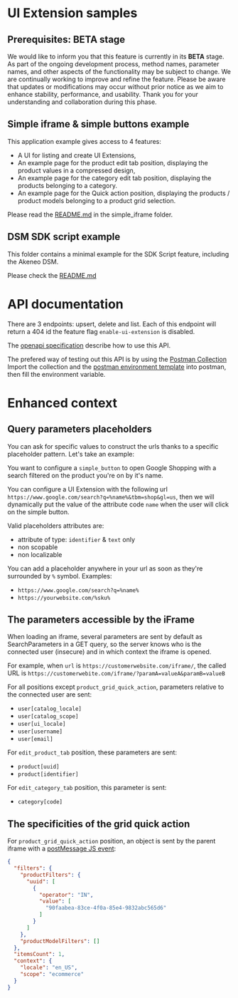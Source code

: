 # UI Extension samples

## Prerequisites: BETA stage

We would like to inform you that this feature is currently in its <b>BETA</b> stage. As part of the ongoing development process, method names, parameter names, and other aspects of the functionality may be subject to change. We are continually working to improve and refine the feature.
Please be aware that updates or modifications may occur without prior notice as we aim to enhance stability, performance, and usability.
Thank you for your understanding and collaboration during this phase.

## Simple iframe & simple buttons example

This application example gives access to 4 features:
- A UI for listing and create UI Extensions,
- An example page for the product edit tab position, displaying the product values in a compressed design,
- An example page for the category edit tab position, displaying the products belonging to a category.
- An example page for the Quick action position, displaying the products / product models belonging to a product grid selection.

Please read the [README.md](./simple_iframe/README.md) in the simple_iframe folder.

## DSM SDK script example

This folder contains a minimal example for the SDK Script feature, including the Akeneo DSM.

Please check the [README.md](./dsm_sdk_script/README.md)

# API documentation

There are 3 endpoints: upsert, delete and list.
Each of this endpoint will return a 404 id the feature flag `enable-ui-extension` is disabled.

The [openapi specification](./api/openapi.yaml) describe how to use this API.

The prefered way of testing out this API is by using the [Postman Collection](./api/generated/generated_postman_collection.json)
Import the collection and the [postman environment template](./api/postman/postman_environment_template.json) into postman, then fill the environment variable.

# Enhanced context

## Query parameters placeholders

You can ask for specific values to construct the urls thanks to a specific placeholder pattern. Let's take an example:

You want to configure a `simple_button` to open Google Shopping with a search filtered on the product you're on by it's name.

You can configure a UI Extension with the following url `https://www.google.com/search?q=%name%&tbm=shop&gl=us`, then we will dynamically put the value of the attribute code `name` when the user will click on the simple button.

Valid placeholders attributes are:
- attribute of type: `identifier` & `text` only
- non scopable
- non localizable

You can add a placeholder anywhere in your url as soon as they're surrounded by `%` symbol.
Examples:
- `https://www.google.com/search?q=%name%`
- `https://yourwebsite.com/%sku%`

## The parameters accessible by the iFrame

When loading an iframe, several parameters are sent by default as SearchParameters in a GET query, so the server knows who is the connected user (insecure) and in which context the iframe is opened.

For example, when `url` is `https://customerwebsite.com/iframe/`, the called URL is `https://customerwebite.com/iframe/?paramA=valueA&paramB=valueB`

For all positions except `product_grid_quick_action`, parameters relative to the connected user are sent:
- `user[catalog_locale]`
- `user[catalog_scope]`
- `user[ui_locale]`
- `user[username]`
- `user[email]`

For `edit_product_tab` position, these parameters are sent:
- `product[uuid]`
- `product[identifier]`

For `edit_category_tab` position, this parameter is sent:
- `category[code]`

## The specificities of the grid quick action

For `product_grid_quick_action` position, an object is sent by the parent iframe with a [postMessage JS event](https://developer.mozilla.org/en-US/docs/Web/API/Window/postMessage):
```json
{
  "filters": {
    "productFilters": {
      "uuid": [
        {
          "operator": "IN",
          "value": [
            "90faabea-83ce-4f0a-85e4-9832abc565d6"
          ]
        }
      ]
    },
    "productModelFilters": []
  },
  "itemsCount": 1,
  "context": {
    "locale": "en_US",
    "scope": "ecommerce"
  }
}
```
